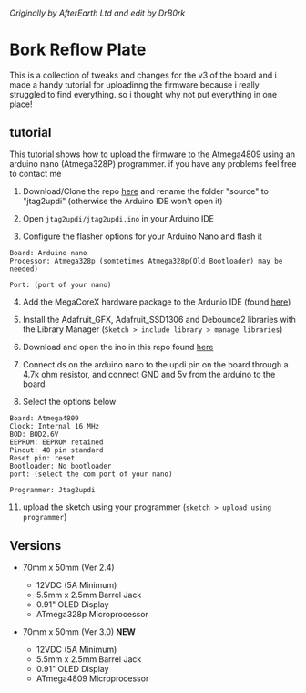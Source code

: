 ###### Originally by AfterEarth Ltd and edit by DrB0rk

# **Bork Reflow Plate**

This is a collection of tweaks and changes for the v3 of the board and i made a handy tutorial for uploadinng the firmware because i really struggled to find everything. so i thought why not put everything in one place!

## tutorial

This tutorial shows how to upload the firmware to the Atmega4809 using an arduino nano (Atmega328P) programmer. if you have any problems feel free to contact me
 
1. Download/Clone the repo [here](https://github.com/ElTangas/jtag2updi) and rename the folder "source" to "jtag2updi" (otherwise the Arduino IDE won't open it)

2. Open `jtag2updi/jtag2updi.ino` in your Arduino IDE

3. Configure the flasher options for your Arduino Nano and flash it
```
Board: Arduino nano
Processor: Atmega328p (somtetimes Atmega328p(Old Bootloader) may be needed)

Port: (port of your nano)
``` 

4. Add the MegaCoreX hardware package to the Ardunio IDE (found [here](https://github.com/MCUdude/MegaCoreX#how-to-install))

5. Install the Adafruit_GFX, Adafruit_SSD1306 and Debounce2 libraries with the Library Manager (`Sketch > include library > manage libraries`)

6. Download and open the ino in this repo found [here](https://github.com/DrB0rk/Bork-Reflow-Plate/blob/main/Board%20Versions/70mm%20by%2050mm%20Ver3.0%20ATmega4809/Software/SW1.0_HW3.0_70by50mm/SW1.0_HW3.0_70by50mm.ino)

7. Connect ds on the arduino nano to the updi pin on the board through a 4.7k ohm resistor, and connect GND and 5v from the arduino to the board

8. Select the options below

```
Board: Atmega4809
Clock: Internal 16 MHz
BOD: BOD2.6V
EEPROM: EEPROM retained
Pinout: 48 pin standard
Reset pin: reset
Bootloader: No bootloader
port: (select the com port of your nano)

Programmer: Jtag2updi
```

11. upload the sketch using your programmer (`sketch > upload using programmer`)

## Versions

- 70mm x 50mm (Ver 2.4)
  - 12VDC (5A Minimum)
  - 5.5mm x 2.5mm Barrel Jack
  - 0.91" OLED Display
  - ATmega328p Microprocessor

- 70mm x 50mm (Ver 3.0) **NEW**
  - 12VDC (5A Minimum)
  - 5.5mm x 2.5mm Barrel Jack
  - 0.91" OLED Display
  - ATmega4809 Microprocessor
